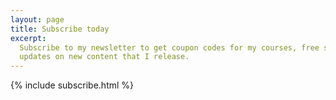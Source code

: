 ```yaml
---
layout: page
title: Subscribe today
excerpt:
  Subscribe to my newsletter to get coupon codes for my courses, free stuff, and
  updates on new content that I release.
---
```


{% include subscribe.html %}
